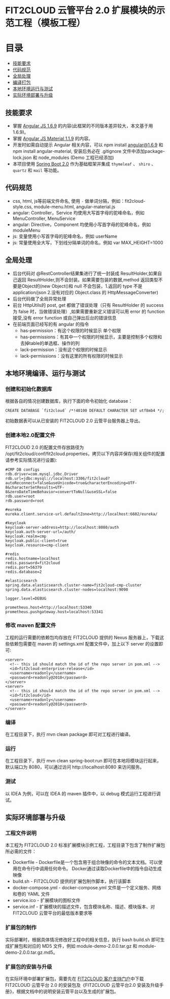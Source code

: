 # FIT2CLOUD 云管平台 2.0 扩展模块的示范工程（模板工程）


# 目录

- [技能要求](#技能要求)
- [代码规范](#代码规范)
- [全局处理](#全局处理)
- [编译打包](#编译打包)
- [本地环境运行与测试](#本地环境运行与测试)
- [实际环境部署与升级](#实际环境部署与升级)

## 技能要求

- 掌握 [Angular JS 1.6.9](https://angular.io/) 的内容(此框架的不同版本差异较大，本文基于用 1.6.9)。
- 掌握 [Angular JS Material 1.1.9](https://material.angularjs.org/) 的内容。
- 开发时如需自动提示 Angular 相关内容，可以 npm install angular@1.6.9 和 npm install angular-material, 安装后务必在 .gitignore 文件中添加package-lock.json 和 node_modules (Demo 工程已经添加)
- 本项目使用 [Spring Boot 2.0](https://spring.io) 作为基础框架并集成 `thymeleaf` 、 `shiro` 、 `quartz` 和 `mail` 等功能。

## 代码规范

- css, html, js等前端文件命名, 使用 `-` 做单词分隔，例如：fit2cloud-style.css, module-menu.html, angular-material.js
- angular: Controller，Service 均使用大写首字母的驼峰命名，例如 MenuController, MenuService
- angular: Directive，Component 均使用小写首字母的驼峰命名，例如 moduleMenu
- js: 变量使用小写首字母的驼峰命名，例如 userName
- js: 常量使用全大写，下划线分隔单词的命名，例如 var MAX_HEIGHT=1000


## 全局处理

- 后台代码对 @RestController结果集进行了统一封装成 ResultHolder,如果自己返回 ResultHolder,则不会封装。如果需要包装的数据,method 返回类型不要是Object的(new Object()和 null 不会包装，1.返回的 type 不是 application/json 2.没有对应的 Object.class 的 HttpMessageConverter)
- 后台代码做了全局异常处理
- 前台 HttpUtils的 post, get 都做了错误处理（只有 ResultHolder 的 success 为 false 时，当做错误处理）,如果需要重新定义错误可以用 error 的 function 接受,没有 error function 或自己弹出后台的错误信息
- 在前端页面已经写的有 angular 的指令 
  - has-permission：有这个权限的时候显示 单个权限  
  - has-permissions：有其中一个权限的时候显示，主要是控制多个权限和去掉table的单选框、操作的列
  - lack-permission：没有这个权限的时候显示
  - lack-permissions：没有这里的所有权限的时候显示


## 本地环境编译、运行与测试

### 创建和初始化数据库

根据各自的情况创建数据库，执行下面的命令初始化 database：
```
CREATE DATABASE `fit2cloud` /*!40100 DEFAULT CHARACTER SET utf8mb4 */;
```
初始数据表可以从已安装的 FIT2CLOUD 2.0 云管平台服务器上导出。

### 创建本地2.0配置文件

FIT2CLOUD 2.0 的配置文件存放路径为 /opt/fit2cloud/conf/fit2cloud.properties，拷贝以下内容并保存(相关组件的配置请参考实际情况进行设置):
```
#CMP DB configs
rdb.driver=com.mysql.jdbc.Driver
rdb.url=jdbc:mysql://localhost:3306/fit2cloud?autoReconnect=false&useUnicode=true&characterEncoding=UTF-8&characterSetResults=UTF-8&zeroDateTimeBehavior=convertToNull&useSSL=false
rdb.user=root
rdb.password=root

#eureka
eureka.client.service-url.defaultZone=http://localhost:6602/eureka/

#keycloak
keycloak-server-address=http://localhost:8080/auth
keycloak.auth-server-url=/auth/
keycloak.realm=cmp
keycloak.public-client=true
keycloak.resource=cmp-client

#redis
redis.hostname=localhost
redis.password=fit2cloud
redis.port=56379
redis.database=2

#elasticsearch
spring.data.elasticsearch.cluster-name=fit2cloud-cmp-cluster
spring.data.elasticsearch.cluster-nodes=localhost:9090

logger.level=DEBUG

prometheus.host=http://localhost:53340
prometheus.pushgateway.host=localhost:53341
```

### 修改 maven 配置文件

工程的运行需要的依赖包均存放在 FIT2CLOUD 提供的 Nexus 服务器上，下载这些依赖包需要在 maven 的 settings.xml 配置文件中，加上以下 server 的设置即可:
```
<server>
  <!-- this id should match the id of the repo server in pom.xml -->
  <id>fit2cloud-enterprise-release</id>
  <username>readonly</username>
  <password>readonly@2018</password>
</server>
<server>
  <!-- this id should match the id of the repo server in pom.xml -->
  <id>fit2cloud</id>
  <username>readonly</username>
  <password>readonly@2018</password>
</server>
```

### 编译

在工程目录下，执行 mvn clean package 即可对工程进行编译。

### 运行

在工程目录下，执行 mvn clean spring-boot:run 即可在本地将模块运行起来，默认端口为 8080，可以通过访问 http://localhost:8080 来访问服务。

### 测试

以 IDEA 为例，可以在 IDEA 的 maven 插件中，以 debug 模式运行工程进行调试。

## 实际环境部署与升级

### 工程文件说明

本工程为 FIT2CLOUD 2.0 标准扩展模块示例工程，工程目录下包含了制作扩展包所必需的文件：
- Dockerfile - Dockerfile是一个包含用于组合映像的命令的文本文档。可以使用在命令行中调用任何命令。 Docker通过读取Dockerfile中的指令自动生成映像
- build.sh - FIT2CLOUD 提供的扩展包制作脚本，执行该脚本
- docker-compose.yml - docker-compose.yml 文件是一个定义服务、网络和卷的 YAML 文件
- service.ico - 扩展模块的图标文件
- service.inf - 扩展模块的描述文件，包含模块名称、描述、模块版本、对 FIT2CLOUD 云管平台的最低版本要求等

### 扩展包的制作

实际部署时，根据具体情况修改好工程中的相关信息，执行 bash build.sh 即可生成扩展包和对应的 MD5 文件，例如 module-demo-2.0.0.tar.gz 和 module-demo-2.0.0.tar.gz.md5。

### 扩展包的安装与升级

在实际环境中部署扩展包，需要先在 [FIT2CLOUD 客户支持门户](https://support.fit2cloud.com)中下载 FIT2CLOUD 云管平台 2.0 的安装包及《FIT2CLOUD 云管平台2.0 安装及升级手册》，根据文档中的说明安装云管平台以及生成的扩展包。
